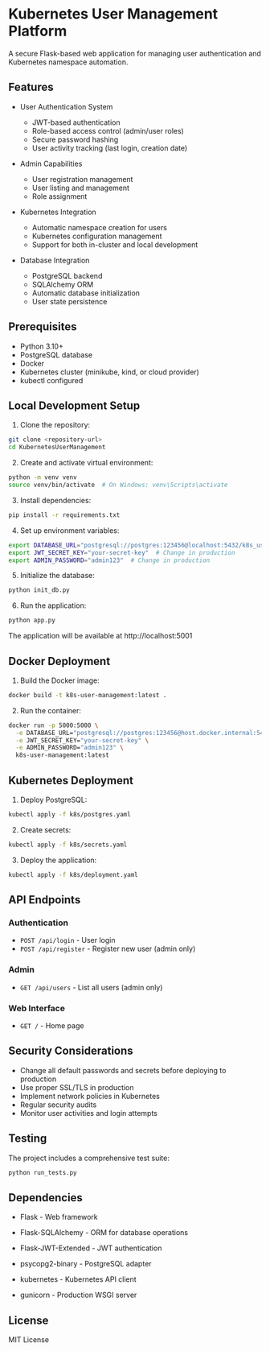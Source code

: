 # Kubernetes User Management Platform

A secure Flask-based web application for managing user authentication and Kubernetes namespace automation.

## Features

- User Authentication System
  - JWT-based authentication
  - Role-based access control (admin/user roles)
  - Secure password hashing
  - User activity tracking (last login, creation date)

- Admin Capabilities
  - User registration management
  - User listing and management
  - Role assignment

- Kubernetes Integration
  - Automatic namespace creation for users
  - Kubernetes configuration management
  - Support for both in-cluster and local development

- Database Integration
  - PostgreSQL backend
  - SQLAlchemy ORM
  - Automatic database initialization
  - User state persistence

## Prerequisites

- Python 3.10+
- PostgreSQL database
- Docker
- Kubernetes cluster (minikube, kind, or cloud provider)
- kubectl configured

## Local Development Setup

1. Clone the repository:
```bash
git clone <repository-url>
cd KubernetesUserManagement
```

2. Create and activate virtual environment:
```bash
python -m venv venv
source venv/bin/activate  # On Windows: venv\Scripts\activate
```

3. Install dependencies:
```bash
pip install -r requirements.txt
```

4. Set up environment variables:
```bash
export DATABASE_URL="postgresql://postgres:123456@localhost:5432/k8s_users"
export JWT_SECRET_KEY="your-secret-key"  # Change in production
export ADMIN_PASSWORD="admin123"  # Change in production
```

5. Initialize the database:
```bash
python init_db.py
```

6. Run the application:
```bash
python app.py
```

The application will be available at http://localhost:5001

## Docker Deployment

1. Build the Docker image:
```bash
docker build -t k8s-user-management:latest .
```

2. Run the container:
```bash
docker run -p 5000:5000 \
  -e DATABASE_URL="postgresql://postgres:123456@host.docker.internal:5432/k8s_users" \
  -e JWT_SECRET_KEY="your-secret-key" \
  -e ADMIN_PASSWORD="admin123" \
  k8s-user-management:latest
```

## Kubernetes Deployment

1. Deploy PostgreSQL:
```bash
kubectl apply -f k8s/postgres.yaml
```

2. Create secrets:
```bash
kubectl apply -f k8s/secrets.yaml
```

3. Deploy the application:
```bash
kubectl apply -f k8s/deployment.yaml
```

## API Endpoints

### Authentication
- `POST /api/login` - User login
- `POST /api/register` - Register new user (admin only)

### Admin
- `GET /api/users` - List all users (admin only)

### Web Interface
- `GET /` - Home page

## Security Considerations

- Change all default passwords and secrets before deploying to production
- Use proper SSL/TLS in production
- Implement network policies in Kubernetes
- Regular security audits
- Monitor user activities and login attempts

## Testing

The project includes a comprehensive test suite:

```bash
python run_tests.py
```

## Dependencies

- Flask - Web framework
- Flask-SQLAlchemy - ORM for database operations
- Flask-JWT-Extended - JWT authentication
- psycopg2-binary - PostgreSQL adapter
- kubernetes - Kubernetes API client

- gunicorn - Production WSGI server

## License

MIT License 